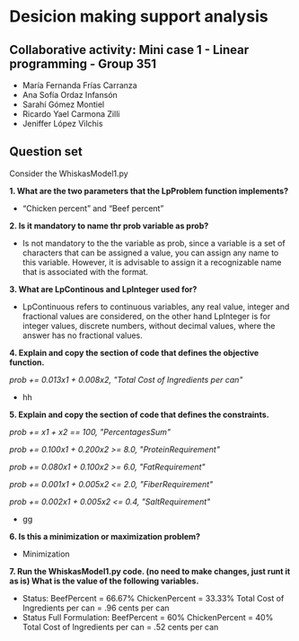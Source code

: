 # Desicion making  support analysis
## Collaborative activity: Mini case 1 - Linear programming - Group 351
- María Fernanda Frías Carranza 
- Ana Sofía Ordaz Infansón	
- Sarahí Gómez Montiel	
- Ricardo Yael Carmona Zilli	 
- Jeniffer López Vilchis	

## Question set
Consider the WhiskasModel1.py

**1. What are the two parameters that the LpProblem function implements?**
- “Chicken percent” and “Beef percent”

**2. Is it mandatory to name thr prob variable as prob?**
- Is not mandatory to the the variable as prob, since a variable is a set of characters that can be assigned a value, you can assign any name to this variable. However, it is advisable to assign it a recognizable name that is associated with the format.

**3. What are LpContinous and LpInteger used for?**
- LpContinuous refers to continuous variables, any real value, integer and fractional values are considered, on the other hand LpInteger is for integer values, discrete numbers, without decimal values, where the answer has no fractional values. 

**4. Explain and copy the section of code that defines the objective function.**

_prob += 0.013*x1 + 0.008*x2, "Total Cost of Ingredients per can"_

- hh

**5. Explain and copy the section of code that defines the constraints.**

_prob += x1 + x2 == 100, "PercentagesSum"_

_prob += 0.100*x1 + 0.200*x2 >= 8.0, "ProteinRequirement"_

_prob += 0.080*x1 + 0.100*x2 >= 6.0, "FatRequirement"_

_prob += 0.001*x1 + 0.005*x2 <= 2.0, "FiberRequirement"_

_prob += 0.002*x1 + 0.005*x2 <= 0.4, "SaltRequirement"_

- gg

**6. Is this a minimization or maximization problem?**
- Minimization

**7. Run the WhiskasModel1.py code. (no need to make changes, just runt it as is) What is the value of the following variables.**
- Status:
   BeefPercent = 66.67%
   ChickenPercent = 33.33%
   Total Cost of Ingredients per can = .96 cents per can
 - Status Full Formulation:
   BeefPercent = 60%
   ChickenPercent = 40%
   Total Cost of Ingredients per can = .52 cents per can
